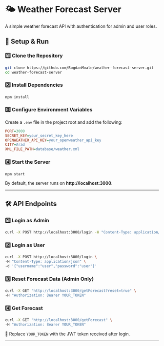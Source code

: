 # 🌤️ Weather Forecast Server

A simple weather forecast API with authentication for admin and user roles.

## 🚀 Setup & Run

### **1️⃣ Clone the Repository**

```sh
git clone https://github.com/BogdanMoale/weather-forecast-server.git
cd weather-forecast-server
```

### **2️⃣ Install Dependencies**

```sh
npm install
```

### **3️⃣ Configure Environment Variables**

Create a `.env` file in the project root and add the following:

```ini
PORT=3000
SECRET_KEY=your_secret_key_here
OPENWEATHER_API_KEY=your_openweather_api_key
CITY=Arad
XML_FILE_PATH=database/weather.xml
```

### **4️⃣ Start the Server**

```sh
npm start
```

By default, the server runs on **http://localhost:3000**.

---

## 🛠️ API Endpoints

### **1️⃣ Login as Admin**

```sh
curl -X POST http://localhost:3000/login -H "Content-Type: application/json" -d "{\"username\":\"admin\",\"password\":\"admin\"}"
```

### **2️⃣ Login as User**

```sh
curl -X POST http://localhost:3000/login \
-H "Content-Type: application/json" \
-d '{"username":"user","password":"user"}'
```

### **3️⃣ Reset Forecast Data (Admin Only)**

```sh
curl -X GET "http://localhost:3000/getForecast?reset=true" \
-H "Authorization: Bearer YOUR_TOKEN"
```

### **4️⃣ Get Forecast**

```sh
curl -X GET "http://localhost:3000/getForecast" \
-H "Authorization: Bearer YOUR_TOKEN"
```

🔑 Replace `YOUR_TOKEN` with the JWT token received after login.

---
